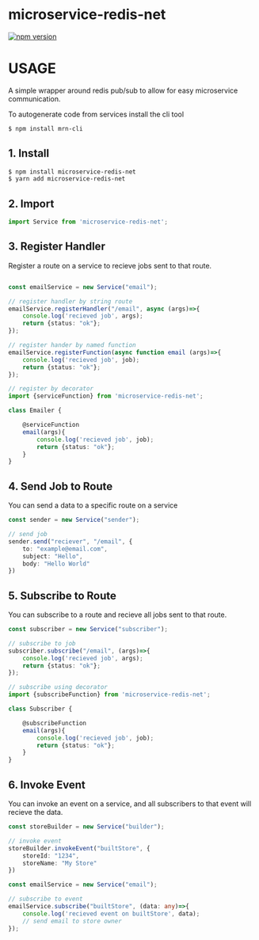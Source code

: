# microservice-redis-net

[![npm version](https://badge.fury.io/js/microservice-redis-net.svg)](https://www.npmjs.com/package/microservice-redis-net)

# USAGE

A simple wrapper around redis pub/sub to allow for easy microservice communication.

To autogenerate code from services install the cli tool
```bash
$ npm install mrn-cli
```

## 1. Install

```bash
$ npm install microservice-redis-net
$ yarn add microservice-redis-net
```

## 2. Import

```typescript
import Service from 'microservice-redis-net';
```

## 3. Register Handler
Register a route on a service to recieve jobs sent to that route.
```typescript

const emailService = new Service("email");

// register handler by string route
emailService.registerHandler("/email", async (args)=>{
    console.log('recieved job', args);
    return {status: "ok"};
});

// register hander by named function
emailService.registerFunction(async function email (args)=>{
    console.log('recieved job', job);
    return {status: "ok"};
});

// register by decorator
import {serviceFunction} from 'microservice-redis-net';

class Emailer {

    @serviceFunction
    email(args){
        console.log('recieved job', job);
        return {status: "ok"};
    }
}

```

## 4. Send Job to Route
You can send a data to a specific route on a service
```typescript
const sender = new Service("sender");

// send job
sender.send("reciever", "/email", {
    to: "example@email.com",
    subject: "Hello",
    body: "Hello World"
})
```

## 5. Subscribe to Route
You can subscribe to a route and recieve all jobs sent to that route.
```typescript
const subscriber = new Service("subscriber");

// subscribe to job
subscriber.subscribe("/email", (args)=>{
    console.log('recieved job', args);
    return {status: "ok"};
});

// subscribe using decorator
import {subscribeFunction} from 'microservice-redis-net';

class Subscriber {

    @subscribeFunction
    email(args){
        console.log('recieved job', job);
        return {status: "ok"};
    }
}
```

## 6. Invoke Event
You can invoke an event on a service, and all subscribers to that event will recieve the data.
```typescript
const storeBuilder = new Service("builder");

// invoke event
storeBuilder.invokeEvent("builtStore", {
    storeId: "1234",
    storeName: "My Store"
})

const emailService = new Service("email");

// subscribe to event
emailService.subscribe("builtStore", (data: any)=>{
    console.log('recieved event on builtStore', data);
    // send email to store owner
});
```
```